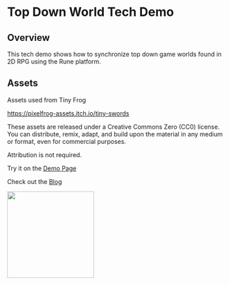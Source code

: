 # Top Down World Tech Demo

## Overview

This tech demo shows how to synchronize top down game worlds found in 2D RPG using the Rune platform.

## Assets

Assets used from Tiny Frog

https://pixelfrog-assets.itch.io/tiny-swords

These assets are released under a Creative Commons Zero (CC0) license. You can distribute, remix, adapt, and build upon the material in any medium or format, even for commercial purposes.

Attribution is not required.

Try it on the [Demo Page](https://developers.rune.ai/tech-demos/top-down-synchronization/)

Check out the [Blog](https://developers.rune.ai/blog/top-down-synchronization/)

<img src="https://github.com/user-attachments/assets/0bb2fae8-c9bc-48c1-a466-9d9a4a7d90a3" width="200"/>
